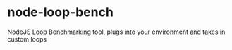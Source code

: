 # node-loop-bench
NodeJS Loop Benchmarking tool, plugs into your environment and takes in custom loops
